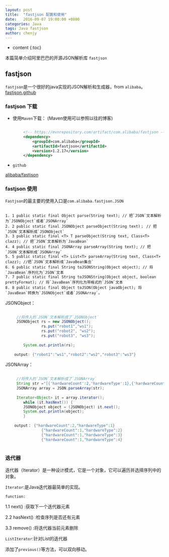 ```yaml
---
layout: post
title:  "fastjson 配置和使用"
date:   2016-09-07 19:00:00 +0800
categories: Java 
tags: Java fastjson
author: chenjy
---
```


* content
{:toc}

本篇简单介绍阿里巴巴的开源JSON解析库 `fastjson`



## fastjson

`fastjson`是一个很好的java实现的JSON解析和生成器，from `alibaba`。[fastjson.github](https://github.com/alibaba/fastjson)

### fastjson 下载

* 使用`Maven`下载：
  (Maven使用可以参照以往的博客)

```xml

		<!-- https://mvnrepository.com/artifact/com.alibaba/fastjson -->
		<dependency>
		    <groupId>com.alibaba</groupId>
		    <artifactId>fastjson</artifactId>
		    <version>1.2.17</version>
		</dependency>

```

* `github`

[alibaba/fastjson](https://github.com/alibaba/fastjson)

### fastjson 使用

`Fastjson`的最主要的使用入口是`com.alibaba.fastjson.JSON`

```

1. 1 public static final Object parse(String text); // 把`JSON`文本解析为`JSONObject`或者`JSONArray`
2. 2 public static final JSONObject parseObject(String text)； // 把`JSON`文本解析成`JSONObject`
3. 3 public static final <T> T parseObject(String text, Class<T> clazz); // 把`JSON`文本解析为`JavaBean`
4. 4 public static final JSONArray parseArray(String text); // 把`JSON`文本解析成`JSONArray`
5. 5 public static final <T> List<T> parseArray(String text, Class<T> clazz); //把`JSON`文本解析成`JavaBean集合`
6. 6 public static final String toJSONString(Object object); // 将`JavaBean`序列化为`JSON`文本
7. 7 public static final String toJSONString(Object object, boolean prettyFormat); // 将`JavaBean`序列化为带格式的`JSON`文本
8. 8 public static final Object toJSON(Object javaObject); 将`JavaBean`转换为`JSONObject`或者`JSONArray`。

```

JSONObject：

```java
     
     //将传入的`JSON`文本解析成了`JSONObject`
     JSONObject rs = new JSONObject();
				rs.put("robot1","ws1");
				rs.put("robot2", "ws2");
				rs.put("robot3", "ws3");
        
		System.out.println(rs);
    
    output: {"robot1":"ws1","robot2":"ws2","robot3":"ws3"}
```

JSONArray：

```java
     
     //将传入的`JSON`文本解析成了`JSONArray`
     String str ="[{'hardwareCount':2,'hardwareType':1},{'hardwareCount':1,'hardwareType':2},{'hardwareCount':1,'hardwareType':3},{'hardwareCount':1,'hardwareType':4}]";
	 JSONArray array = JSON.parseArray(str);
	 
	 Iterator<Object> it = array.iterator();
		while (it.hasNext()) {
		JSONObject object = (JSONObject) it.next();
		System.out.println(object);
		}
		
	output：	{"hardwareCount":2,"hardwareType":1}
				{"hardwareCount":1,"hardwareType":2}
				{"hardwareCount":1,"hardwareType":3}
				{"hardwareCount":1,"hardwareType":4}
	 
```

### 迭代器

迭代器（Iterator）是一种设计模式，它是一个对象，它可以遍历并选择序列中的对象。

`Iterator`:是Java迭代器最简单的实现。

`function:`

1.1 next() :获取下一个迭代器元素

2.2 hasNext() :检查序列是否还有元素

3.3 remove() :将迭代器当前元素删除


`ListIterator`:针对List的迭代器

添加了`previous()`等方法，可以双向移动。












